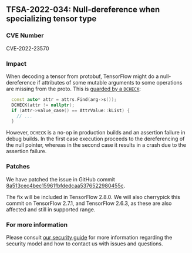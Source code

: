 ## TFSA-2022-034: Null-dereference when specializing tensor type

### CVE Number
CVE-2022-23570

### Impact
When decoding a tensor from protobuf, TensorFlow might do a null-dereference if attributes of some mutable arguments to some operations are missing from the proto. This is [guarded by a `DCHECK`](https://github.com/tensorflow/tensorflow/blob/a1320ec1eac186da1d03f033109191f715b2b130/tensorflow/core/framework/full_type_util.cc#L104-L106):

```cc
  const auto* attr = attrs.Find(arg->s());
  DCHECK(attr != nullptr);
  if (attr->value_case() == AttrValue::kList) {
    // ...
  }
```

However, `DCHECK` is a no-op in production builds and an assertion failure in debug builds. In the first case execution proceeds to the dereferencing of the null pointer, whereas in the second case it results in a crash due to the assertion failure.

### Patches
We have patched the issue in GitHub commit [8a513cec4bec15961fbfdedcaa5376522980455c](https://github.com/tensorflow/tensorflow/commit/8a513cec4bec15961fbfdedcaa5376522980455c).

The fix will be included in TensorFlow 2.8.0. We will also cherrypick this commit on TensorFlow 2.7.1, and TensorFlow 2.6.3, as these are also affected and still in supported range.

### For more information
Please consult [our security guide](https://github.com/tensorflow/tensorflow/blob/master/SECURITY.md) for more information regarding the security model and how to contact us with issues and questions.
